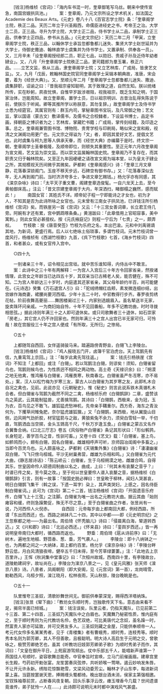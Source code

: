 <!-- { "loadSidebar": true } -->
　　[钱注]杨维桢《宫词》：「海内车书混一时，奎章御笔写乌丝。朝来中使传宣急，南国宫娥拱凤池。」 
　　案：奎章阁，乃元文宗所设之学术机关，如法国之Academie des Beaux Arts。《元史》卷八十八《百官志学士院》条：「奎章阁学士院，秩正二品。天历二年立于兴圣殿西，命儒臣进经史之书，考帝王之治。大学士二员，正三品。寻升为学士院，大学士正二品，侍书学士从二品，承制学士正三品，供奉学士正四品，参书从五品。」《元史文宗纪》：天历二年二月「甲寅，立奎章阁学士院，秩正三品，以翰休学士承旨忽都鲁都儿迷失、集贤大学士赵世延并为大学士，侍御史撒迪、翰林直学士虞集并为侍书学士。又置承制、供奉各一员」。又，三月辛未「设奎章阁授经郎二员，职正七品，以勋旧、贵戚子孙及近侍年幼者肄业」。又，八月「升奎章阁学士院秩正二品，更司籍郎为羣玉署，秩正六品。……立艺文监，秩从三品，隶奎章阁学士院；又立艺林库、广成局，皆隶艺文监」。又，九月「戊辰，敕翰林国史院官同奎章阁学士采辑本朝典故，准唐，宋会要，着为《经世大典》」。又，至顺元年二月「奎章阁学士忽都鲁都儿迷失、撒迪、虞集辞职，诏谕之曰：『昔我祖宗睿知聪明，其于致理之道，自然生知。朕以统绪所传，实在眇躬，夙夜忧惧，自惟早岁跋涉艰阻，视我祖宗，既乏生知之明，于国家治体，岂能周知。故立奎章阁，置学士员，日以祖宗明训、古昔治乱得失陈说于前，使朕乐于听闻。卿等其推所学以称朕意，其勿复辞。」故奎章阁学士及侍书学士悉为经筵官。其属官则有：群玉内司，掌秘章图书宝玩，及凡常御之物；艺文监，掌以国语（蒙古文）敷译儒书，及儒书之合校雠者，下设监书博士，品定书画，择朝臣之博识者为之；艺林库，掌藏贮书籍；广成局，掌传刻经籍，及印造之事。总之，奎章阁兼管图书馆、博物院、贵冑学校与印刷局，略似宋之宣和殿，视清之文渊阁功用更广也。元文宗之得谥为「文」者，即因其爱好文艺，提倡文艺也。此时虞集与柯九思等人俱承天眷，而《经世大典》亦编纂于是时。终文宗一朝，奎章阁学士圣眷极隆，及顺帝即位，则顿失其重要性。至正元年六月改奎章阁为宣文阁，艺文监为崇文监。而以崇文监属翰林国史院。奎章阁乃不复存在，而其职责又归于翰林院矣。又至正九年因巙巙之请改宣文阁为端本堂，以为皇太子肄业之所，其规模视天历间微乎其微矣。萨都剌《奎章阁感兴》诗：「奎章三月文章静，花落春深锁阁门。玉座不移天步远，石碑空有御书存。」又：「花落春深似去年，无人再到阁门前。当时济济夸多士，争进文章乞赐钱。」杨允孚亦有同感，其《滦京杂咏》诗曰：「太平天子重文曹，阁建奎章选俊髦。一自六龙天上去，至今黄帕御床高。」注云：「昔文宗建奎章阁于大内，年深洒扫，睹御榻之巍然，感而赋此！」 
　　南国女官：其姓氏不详。顺帝妃子程一宁即能诗之才女也，初为才人，不知其是否为此诗所咏之女官也。元末曾有江南女子拱凤池，巳详钱注所引杨维桢《宫词》矣。而铁崖另一首《宫词》又云：「十三宫女善词章，长立君王侍几旁。阿婉有才还有累，宫中鹦鹉啄条桑。」黄溍跋曰：「此章借用上官昭容事，美中寓刺。」则此女官必甚擅权。按《元氏掖庭记》则程一宁后为「七贵」之一，颇弄权。 
　　竹枝歌：按《唐音癸签》竹枝为乐府之名，本出巴渝。元和中刘禹锡谪其地，为新词，更盛行焉。后人以七绝咏土俗琐事，多谓竹枝词。元末竹枝词曾一度风行，杨维桢有《西湖竹枝歌》九首，《呉下竹枝歌》七首，《海乡竹枝词》四首，和者甚众，或有女官传入宫中。 

　　○四十九 

　　一别诸亲三十年，诏令相见出宫垣。就中苦乐谁知得，内侍丛中不敢言。 
　　案：此诗中之三十年有两解释：一为宫人入宫后三十年方令回家省亲，然揆诸情理，此宫女之年龄当已达四五十岁，其双亲当已古稀老人矣，能否健在，殊不可知。二为宫人年龄达三十岁时，内庭遣其还家省亲，其父母年龄约半百，尚可能健在。《元诗选》癸集《万石退宫人引》曰：「驼绒绣帽红齿颊，素发微连细纱结，出宫嫁作海商妻，裙腰尚要河西褶。少年十五二十时，中官教得行步齐。春罗夜剪绣花帖，阶前夜舞高夔丽……舞困楼阑过三十，内家别选娥眉入。虽名辇送半无家，旋卖珠环问亲戚。一为商妇始自怜，十年不见回番船，年多不记教坊曲，时时寻拨相思弦。」据此诗则年满三十之人即可退休矣。或只司歌舞者三十退休，如石崇家「房老」，其它宫人仍不许回家也。然则年满三十之宫人出宫已半无家可归，可怜哉！故在宫服役三十年之宫人便成「有所取，无所归」之惨局。 

　　○五十 

　　上都随驾自西回，女伴遥骑骏马来。踏遍路傍青野韭，白翎飞上李陵台。 
　　[钱注]杨维桢《宫词》：「鸡人报晓五门开，卤簿千官泊虎台。天上驾鹅先有信，九重鸾驾上京回。」注：「每岁此禽先驾往返。」 
　　案：钱氏引杨铁崖《宫词》不知注「上都回」或注「白翎」。若以驾鹅注白翎，则谬矣！须知，白翎雀留鸟也，驾鹅则候鸟也，为性质迥不相同之两动物。高士奇《天禄识余》曰：「朔漠之地无他禽，惟鸿雁与白翎雀，鸿雁畏寒，秋南春北。白翎雀虽严冬冱寒，亦不易处。」案，汉人以松竹梅为岁寒三友，蒙古人以白翎雀为其岁寒之友，此即札木合自况之禽也，见前。此说亦见《元朝秘史》，惟《秘史》则言此说系铁木真谮札木合者。但白翎雀与驾鹅为截然不同之二禽，杨维桢乐府《白翎鹊辞》二章，盛赞该鸟之英武，云其能制猛兽，尤善擒驾鹅。其诗曰：「白翎鹊，西极来，金为冠，玉为衣，百鸟见之不敢飞，雄狐猛虎愁神机，先帝亲手鞲重尔。西方奇，海东之青汝何为，下攫草间雉兔肥，奈尔猛虎雄狐狸。」又「白翎鹊，来西极，地从翼旋山目侧，边风朔气劲折胶，材官猛箭与之敌，黄狼紫兔不余力，须臾白雪轻一举，千仞直，驾鹅洒血当空掷，金头玉鵛高千尺，千秋万岁逢玉食。」白翎雀之蒙古文名作合翼鲁合纳。《口北三厅志》卷五《风俗物产白翎雀》条记其形状曰：「形似鹌鹑，长身短足，善学百鸟之音，性驯可畜。」又卷十四《艺文》载：「白翎雀，塞上鸟，如鹡鸰而小，翅有白翎，因名白翎雀。雌雄相呼声可听，京师园冶闺阁中多畜之。」当即今百灵鸟也。元人颇喜咏之，萨都剌《天锡集外集》《白翎雀》诗：「凄凄幽雀双白翎，飞飞只傍乌桓城。平沙无树巢弗营，雌雄为乐相和鸣。」又白翎雀为元代大曲，《静志居诗话》：「陈云峤云：白翎雀，生于乌桓朔漠之地，雌雄合鸣，自得其乐，世皇因命伶人硕德闾制曲以名之，曲成，上曰：『何其未有哀嫠之音乎？』时谱已传之矣，至今莫之改。」至于何以世皇要伶人谱入哀嫠之音，据杨维桢《白翎鹊辞》引言，则有一故事：「按国史脱必禅曰：世皇畋于柳林，闻妇人哭甚哀，明日白翎鹊飞集干（斡之误，下遗一耳字）朶上，其声类哭妇，上感之，因名侍臣制白翎雀词。」此可为《宫词》第二十二首，钱注杨维桢《宫词》「开国遗音乐府传，白翎飞上十三弦」之注脚。白翎雀为唯一出名之元教坊大曲。据云其曲「始则雍容和缓，终则急躁繁促，殊无不尽之意。」至于白翎雀曲之作者，张昱尚有一说，乃河西伶人火倪赤。 
　　自西回：元帝每岁由上都南回大都，例经西路，所谓「东出而西还」也。西路之纳钵凡二十四，其中以中都——即《元史明宗纪》之王忽察都之地——为最出名。周伯琦《怀秃脑儿》诗曰：「侵晨离白海，辇道转西迈。」又《兴和郡》诗曰：「北巡必西还。」《怀来县》诗曰：「銮舆岁西还。」皆一再说明皇帝南归大都时，循西路而返也。 
　　野埀：周伯琦《扈从诗前序》曰：「无树木，遍地生地椒、野茴香、葱、埀，芳气袭人。」 
　　李陵台：即十八纳钵之一也，为两都之间之一大纳钵，距上都约百里。杨允孚《滦京杂咏》诗：「李陵台畔野云低，月白风清狼夜啼，健卒五千归未得，至今芳草绿萋萋。」注：「此地去上京百里许。」王恽《秋涧集中堂事记》曰：「次桓州故城，西南四十里，有李陵故台，道陵勅建祠宇，故址尚在。」李陵台为滦京八景之一，见《皇元风雅》张天师《滦京八景》诗。八景者，凤阁朝阳（即大安阁，见《元宫词》第一首），龙岗晴雪，勅勒西风，乌桓夕照，滦江晓月，松林夜雨，天山秋猕，陵台晚眺是也。 

　　○五十一 

　　队里惟夸三圣奴，清歌妙舞世间无。御前供奉蒙深宠，赐得西洋塔纳珠。 
　　[钱注]张昱《辇下曲》：「教坊女乐顺时秀，岂独歌传天下名，意态由来看不足，揭帘半面已倾城。」 
　　案：钱注误矣，队里云者，仍指天魔队，已见前第二十三首、第二十四首，三圣奴乃天魔队中之白眉也。天魔舞乃秘密性质，惟内庭有之，至于顺时秀则为元代教坊名伶，色艺双绝，可比美唐代之念奴，虽名躁一时，然富贵人家亦可延致，并可交男友多人。三圣奴则藏之金屋，只能供奉顺帝一人。考元代女伶多名某某秀者，见于《青楼集》者有曹蛾秀，顺时秀，连枝秀等。顺时秀本名则为郭芳卿，其人不但善歌，且极聪明。明大诗人高启生于元明之交，曾歌咏之，极赞芳卿绝艺也，虽其《听教坊旧妓郭芳卿弟子歌》为顺时秀弟子而作，其词曰：「文皇在御升平日，上苑宸游驾频出。仗中乐部五千人，能唱新声谁第一？燕国佳人号顺时，姿容歌舞总能奇。中官奉旨时宣唤，立马门前催画眉。建章宫里长生殿，芍药初开勅张宴。龙笙罢奏凤弦停，共听娇喉一莺啭。遏云妙响发朱唇，不让开元许永新。绣陛花惊飘艳雪，文梁风动委芳尘。翰林才子山东李，每进新词蒙上喜。当筵按罢谢天恩，捧赐缠头蜀都绮。晚出银台酒未消，侯家主第强相邀。宝钗珠袖尊前赏，占断春风夜复朝。回头乐事浮云改，瘗玉埋香今几载？世间遗谱竟谁传，弟子犹怜一人在……」此诗颇可说明元末时都中演戏风气甚盛。 
